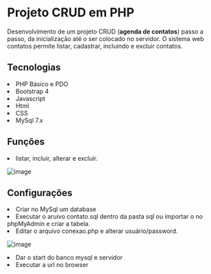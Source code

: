 # Projeto CRUD em PHP
Desenvolvimento de um projeto CRUD (<b>agenda de contatos</b>) passo a passo, da inicialização até o ser colocado no servidor. 
O sistema web contatos permite listar, cadastrar, incluindo e excluir contatos.

## Tecnologias
<li>PHP Básico e PDO</li>
<li>Bootstrap 4</li>
<li>Javascript</li>
<li>Html</li>
<li>CSS</li>
<li>MySql 7.x</li>

## Funções
<li>listar, incluir, alterar e excluir.</li>

![image](https://user-images.githubusercontent.com/3989232/144723437-bfcebbb8-93f2-4017-81c6-8752b7335321.png)


## Configurações
<li>Criar no MySql um database</li>
<li>Executar o aruivo contato.sql dentro da pasta sql ou importar o no phpMyAdmin e criar a tabela.</li>
<li>Editar o arquivo conexao.php e alterar usuário/password.</li>

![image](https://user-images.githubusercontent.com/3989232/144723382-ac8d9d59-a480-43aa-9787-c37501cca747.png)

<li>Dar o start do banco mysql e servidor</li>
<li>Executar a url no browser</li>
